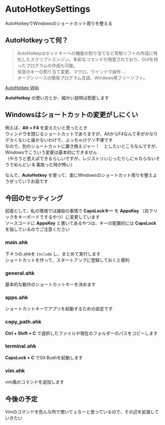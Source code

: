 # AutoHotkeySettings
AutoHotkeyでWindowsのショートカット周りを整える


## AutoHotkeyって何？
> AutoHotkeyはホットキーへの機能の割り当てなど常駐ソフトの作成に特化したスクリプトエンジン。多彩なコマンドが用意されており、GUIを持ったプログラムの作成も可能。  
> 任意のキーの割り当て変更、マクロ、ウインドウ操作 ...  
> オープンソースの簡易プログラム言語、Windows用フリーソフト。  

[AutoHotkey Wiki](http://ahkwiki.net/Top)  

**AutoHotkey** の使い方とか、細かい説明は割愛します  

## Windowsはショートカットの変更がしにくい
例えば、**Alt + F4** を変えたいと思ったとき  
ウィンドウを閉じるショートカットでありますが、AltからF4なんて手がかなりデカくないと届かないわけで、ぶっちゃけクソ不便です  
なので、別のショートカットに置き換えジャー！　としたいところなんですが、Windowsでこういう変更は基本的にできません  
（やろうと思えばできるらしいですが、レジストリいじったりしにゃならないそうでめんどい & 事故った時が怖い）

なんで、**AutoHotkey** を使って、楽にWindowsのショートカット周りを整えようぜっていうお話です

## 今回のセッティング
前提として、私の環境では諸般の事情で **CapsLockキー** を **AppsKey** （右クリックをキーボードでするやつ）に変更しています  
ソースコードに **AppsKey** と書いてあるやつは、キーの配置的には **CapsLock** を指しているのでご注意ください  

### main.ahk
下４つの.ahkを `Include` し、まとめて実行します  
ショートカットを作って、スタートアップに登録しておくと便利  

### general.ahk
基本的な動作のショートカットキーを決めます  

### apps.ahk
ショートカットキーでアプリを起動するための設定です  

### copy_path.ahk
**Ctrl + Shift + C** で選択したファイルや現在のフォルダーのパスをコピーします  

### terminal.ahk
**CapsLock + C** でGit Bushを起動します  

### vim.ahk
vim風のコマンドを追加します

## 今後の予定
Vimのコマンドを色んな所で使いてぇなーと思っているので、その辺を拡張していきたい
